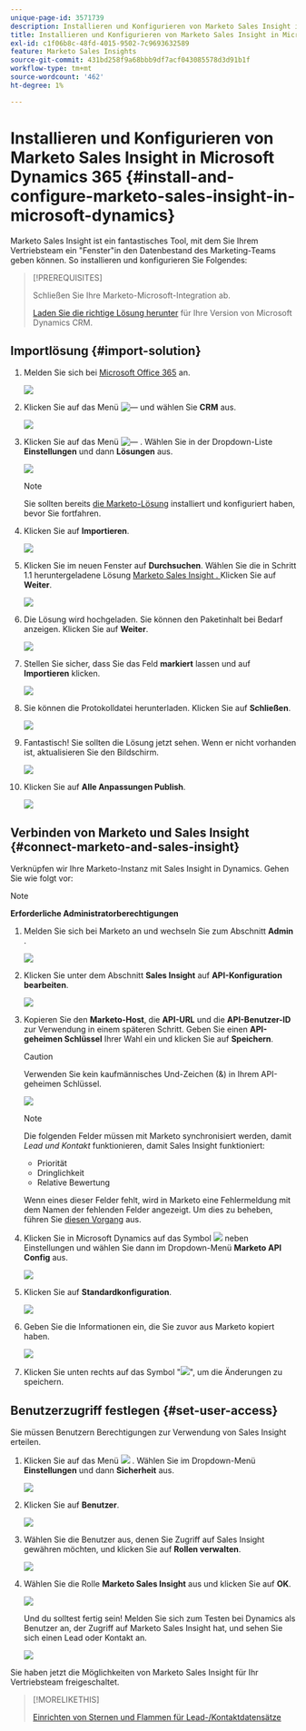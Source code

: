 ```yaml
---
unique-page-id: 3571739
description: Installieren und Konfigurieren von Marketo Sales Insight in Microsoft Dynamics 365 - Marketo Docs - Produktdokumentation
title: Installieren und Konfigurieren von Marketo Sales Insight in Microsoft Dynamics 365
exl-id: c1f06b8c-48fd-4015-9502-7c9693632589
feature: Marketo Sales Insights
source-git-commit: 431bd258f9a68bbb9df7acf043085578d3d91b1f
workflow-type: tm+mt
source-wordcount: '462'
ht-degree: 1%

---
```


# Installieren und Konfigurieren von Marketo Sales Insight in Microsoft Dynamics 365 {#install-and-configure-marketo-sales-insight-in-microsoft-dynamics}

Marketo Sales Insight ist ein fantastisches Tool, mit dem Sie Ihrem Vertriebsteam ein &quot;Fenster&quot;in den Datenbestand des Marketing-Teams geben können. So installieren und konfigurieren Sie Folgendes:

>[!PREREQUISITES]
>
>Schließen Sie Ihre Marketo-Microsoft-Integration ab.
>
>[Laden Sie die richtige Lösung herunter](/help/marketo/product-docs/marketo-sales-insight/msi-for-microsoft-dynamics/installing/download-the-marketo-sales-insight-solution-for-microsoft-dynamics.md) für Ihre Version von Microsoft Dynamics CRM.

## Importlösung {#import-solution}

1. Melden Sie sich bei [Microsoft Office 365](https://login.microsoftonline.com/) an.

   ![](assets/image2015-3-16-15-58-55.png)

1. Klicken Sie auf das Menü ![—](assets/image2015-3-16-16-1-13.png) und wählen Sie **CRM** aus.

   ![](assets/image2015-3-16-16-0-10.png)

1. Klicken Sie auf das Menü ![—](assets/image2015-5-13-10-5-8.png) . Wählen Sie in der Dropdown-Liste **Einstellungen** und dann **Lösungen** aus.

   ![](assets/image2015-5-13-10-4-1.png)

   >[!NOTE]
   >
   >Sie sollten bereits [die Marketo-Lösung](/help/marketo/product-docs/crm-sync/microsoft-dynamics-sync/sync-setup/microsoft-dynamics-365-with-ropc-connection/step-1-of-4-install.md) installiert und konfiguriert haben, bevor Sie fortfahren.

1. Klicken Sie auf **Importieren**.

   ![](assets/image2014-12-12-9-3a5-3a27.png)

1. Klicken Sie im neuen Fenster auf **Durchsuchen**. Wählen Sie die in Schritt 1.1 heruntergeladene Lösung [Marketo Sales Insight . ](#msi) Klicken Sie auf **Weiter**.

   ![](assets/image2015-5-13-15-3a38-3a49.png)

1. Die Lösung wird hochgeladen. Sie können den Paketinhalt bei Bedarf anzeigen. Klicken Sie auf **Weiter**.

   ![](assets/image2014-12-12-9-3a6-3a10.png)

1. Stellen Sie sicher, dass Sie das Feld **markiert** lassen und auf **Importieren** klicken.

   ![](assets/image2014-12-12-9-3a6-3a19.png)

1. Sie können die Protokolldatei herunterladen. Klicken Sie auf **Schließen**.

   ![](assets/image2014-12-12-9-3a6-3a29.png)

1. Fantastisch! Sie sollten die Lösung jetzt sehen. Wenn er nicht vorhanden ist, aktualisieren Sie den Bildschirm.

   ![](assets/image2015-5-13-15-3a42-3a29.png)

1. Klicken Sie auf **Alle Anpassungen Publish**.

   ![](assets/image2015-11-10-11-3a15-3a40.png)

## Verbinden von Marketo und Sales Insight {#connect-marketo-and-sales-insight}

Verknüpfen wir Ihre Marketo-Instanz mit Sales Insight in Dynamics. Gehen Sie wie folgt vor:

>[!NOTE]
>
>**Erforderliche Administratorberechtigungen**

1. Melden Sie sich bei Marketo an und wechseln Sie zum Abschnitt **Admin** .

   ![](assets/image2014-12-12-9-3a6-3a50.png)

1. Klicken Sie unter dem Abschnitt **Sales Insight** auf **API-Konfiguration bearbeiten**.

   ![](assets/image2014-12-12-9-3a7-3a0.png)

1. Kopieren Sie den **Marketo-Host**, die **API-URL** und die **API-Benutzer-ID** zur Verwendung in einem späteren Schritt. Geben Sie einen **API-geheimen Schlüssel** Ihrer Wahl ein und klicken Sie auf **Speichern**.

   >[!CAUTION]
   >
   >Verwenden Sie kein kaufmännisches Und-Zeichen (&amp;) in Ihrem API-geheimen Schlüssel.

   ![](assets/image2014-12-12-9-3a7-3a9.png)

   >[!NOTE]
   >
   >Die folgenden Felder müssen mit Marketo synchronisiert werden, damit _Lead und Kontakt_ funktionieren, damit Sales Insight funktioniert:
   >
   > * Priorität
   > * Dringlichkeit
   > * Relative Bewertung
   >
   >Wenn eines dieser Felder fehlt, wird in Marketo eine Fehlermeldung mit dem Namen der fehlenden Felder angezeigt. Um dies zu beheben, führen Sie [diesen Vorgang](/help/marketo/product-docs/marketo-sales-insight/msi-for-microsoft-dynamics/setting-up-and-using/required-fields-for-syncing-marketo-with-dynamics.md) aus.

1. Klicken Sie in Microsoft Dynamics auf das Symbol ![](assets/image2015-5-13-15-3a49-3a19.png) neben Einstellungen und wählen Sie dann im Dropdown-Menü **Marketo API Config** aus.

   ![](assets/image2015-5-13-16-3a4-3a1.png)

1. Klicken Sie auf **Standardkonfiguration**.

   ![](assets/image2015-5-13-16-3a5-3a2.png)

1. Geben Sie die Informationen ein, die Sie zuvor aus Marketo kopiert haben.

   ![](assets/image2015-5-13-16-3a7-3a6.png)

1. Klicken Sie unten rechts auf das Symbol &quot;![](assets/image2015-5-13-16-3a8-3a51.png)&quot;, um die Änderungen zu speichern.

## Benutzerzugriff festlegen {#set-user-access}

Sie müssen Benutzern Berechtigungen zur Verwendung von Sales Insight erteilen.

1. Klicken Sie auf das Menü ![](assets/image2015-5-13-10-3a5-3a8.png) . Wählen Sie im Dropdown-Menü **Einstellungen** und dann **Sicherheit** aus.

   ![](assets/image2015-5-13-16-3a12-3a12.png)

1. Klicken Sie auf **Benutzer**.

   ![](assets/image2015-4-29-14-3a57-3a46.png)

1. Wählen Sie die Benutzer aus, denen Sie Zugriff auf Sales Insight gewähren möchten, und klicken Sie auf **Rollen verwalten**.

   ![](assets/image2015-4-29-14-3a59-3a31.png)

1. Wählen Sie die Rolle **Marketo Sales Insight** aus und klicken Sie auf **OK**.

   ![](assets/image2014-12-12-9-3a9-3a22.png)

   Und du solltest fertig sein! Melden Sie sich zum Testen bei Dynamics als Benutzer an, der Zugriff auf Marketo Sales Insight hat, und sehen Sie sich einen Lead oder Kontakt an.

   ![](assets/image2015-4-29-15-3a2-3a27.png)

Sie haben jetzt die Möglichkeiten von Marketo Sales Insight für Ihr Vertriebsteam freigeschaltet.

>[!MORELIKETHIS]
>
>[Einrichten von Sternen und Flammen für Lead-/Kontaktdatensätze](/help/marketo/product-docs/marketo-sales-insight/msi-for-microsoft-dynamics/setting-up-and-using/setting-up-stars-and-flames-for-lead-contact-records.md)
